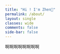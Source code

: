 ```yaml
---
title: "Hi ! I'm Zhen🔹"
permalink: /about/
layout: single
classes: wide
comments: false
side-bar: false
---
```

啊啊啊啊啊啊啊啊
